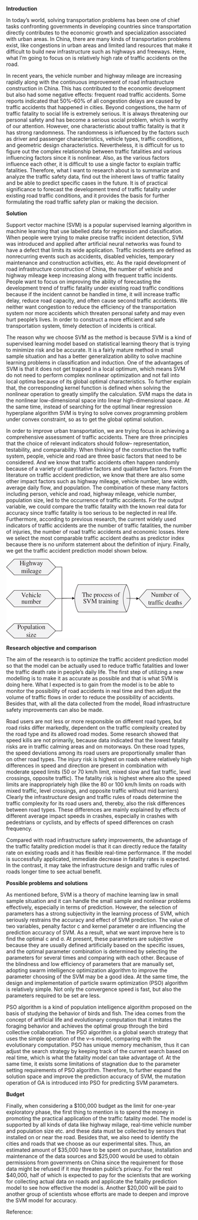 
**Introduction**

In today’s world, solving transportation problems has been one of chief tasks confronting governments in developing countries since transportation directly contributes to the economic growth and specialization associated with urban areas. In China, there are many kinds of transportation problems exist, like congestions in urban areas and limited land resources that make it difficult to build new infrastructure such as highways and freeways. Here, what I’m going to focus on is relatively high rate of traffic accidents on the road. 

In recent years, the vehicle number and highway mileage are increasing rapidly along with the continuous improvement of road infrastructure construction in China. This has contributed to the economic development but also had some negative effects: frequent road traffic accidents. Some reports indicated that 50%–60% of all congestion delays are caused by traffic accidents that happened in cities. Beyond congestions, the harm of traffic fatality to social life is extremely serious. It is always threatening our personal safety and has become a serious social problem, which is worthy of our attention. However, one characteristic about traffic fatality is that it has strong randomness. The randomness is influenced by the factors such as driver and passenger characteristics, vehicle types, traffic conditions, and geometric design characteristics. Nevertheless, it is difficult for us to figure out the complex relationship between traffic fatalities and various influencing factors since it is nonlinear. Also, as the various factors influence each other, it is difficult to use a single factor to explain traffic fatalities. Therefore, what I want to research about is to summarize and analyze the traffic safety data, find out the inherent laws of traffic fatality and be able to predict specific cases in the future. It is of practical significance to forecast the development trend of traffic fatality under existing road traffic conditions, and it provides the basis for further formulating the road traffic safety plan or making the decision.

**Solution**

Support vector machine (SVM) is a popular supervised learning algorithm in machine learning that use labelled data for regression and classification. When people were trying to make precise traffic incident detection, SVM was introduced and applied after artificial neural networks was found to have a defect that limits its wide application. Traffic incidents are defined as nonrecurring events such as accidents, disabled vehicles, temporary maintenance and construction activities, etc. As the rapid development of road infrastructure construction of China, the number of vehicle and highway mileage keep increasing along with frequent traffic incidents. People want to focus on improving the ability of forecasting the development trend of traffic fatality under existing road traffic conditions because if the incident cannot be handled in time, it will increase traffic delay, reduce road capacity, and often cause second traffic accidents. We neither want congestion to reduce the efficiency of the transportation system nor more accidents which threaten personal safety and may even hurt people’s lives. In order to construct a more efficient and safe transportation system, timely detection of incidents is critical.

The reason why we choose SVM as the method is because SVM is a kind of supervised learning model based on statistical learning theory that is trying to minimize risk and be accurate. It is a fairly mature method in small sample situation and has a better generalization ability to solve machine learning problems in classification and induction. One of the advantages of SVM is that it does not get trapped in a local optimum, which means SVM do not need to perform complex nonlinear optimization and not fall into local optima because of its global optimal characteristics. To further explain that, the corresponding kernel function is defined when solving the nonlinear operation to greatly simplify the calculation. SVM maps the data in the nonlinear low-dimensional space into linear high-dimensional space. At the same time, instead of searching for the optimal linear regression hyperplane algorithm SVM is trying to solve convex programming problem under convex constraint, so as to get the global optimal solution.

In order to improve urban transportation, we are trying focus in achieving a comprehensive assessment of traffic accidents. There are three principles that the choice of relevant indicators should follow– representation, testability, and comparability. When thinking of the construction the traffic system, people, vehicle and road are three basic factors that need to be considered. And we know that traffic accidents often happen randomly because of a variety of quantitative factors and qualitative factors. From the literature on traffic accident prediction, we know that there are also some other impact factors such as highway mileage, vehicle number, lane width, average daily flow, and population. The combination of these many factors including person, vehicle and road, highway mileage, vehicle number, population size, led to the occurrence of traffic accidents. For the output variable, we could compare the traffic fatality with the known real data for accuracy since traffic fatality is too serious to be neglected in real life. Furthermore, according to previous research, the current widely used indicators of traffic accidents are the number of traffic fatalities, the number of injuries, the number of road traffic accidents and economic losses. Here we select the most comparable traffic accident deaths as predictor index because there is no uniform statement about the definition of injury. Finally, we get the traffic accident prediction model shown below.

![](pic6.gif)

**Research objective and comparison**

The aim of the research is to optimize the traffic accident prediction model so that the model can be actually used to reduce traffic fatalities and lower the traffic death rate in people’s daily life. The first step of utilizing a new modelling is to make it as accurate as possible and that is what SVM is doing here. What I expected is to gain from the model is to be able to monitor the possibility of road accidents in real time and then adjust the volume of traffic flows in order to reduce the possibility of accidents. Besides that, with all the data collected from the model, Road infrastructure safety improvements can also be made.

Road users are not less or more responsible on different road types, but road risks differ markedly, dependent on the traffic complexity created by the road type and its allowed road modes. Some research showed that speed kills are not primarily, because data indicated that the lowest fatality risks are in traffic calming areas and on motorways. On these road types, the speed deviations among its road users are proportionally smaller than on other road types. The injury risk is highest on roads where relatively high differences in speed and direction are present in combination with moderate speed limits (50 or 70 km/h limit, mixed slow and fast traffic, level crossings, opposite traffic). The fatality risk is highest where also the speed limits are inappropriately high (like the 80 or 100 km/h limits on roads with mixed traffic, level crossings, and opposite traffic without mid barriers) Clearly the infrastructure design and traffic rules of roads determine the traffic complexity for its road users and, thereby, also the risk differences between road types. These differences are mainly explained by effects of different average impact speeds in crashes, especially in crashes with pedestrians or cyclists, and by effects of speed differences on crash frequency.

Compared with road infrastructure safety improvements, the advantage of the traffic fatality prediction model is that it can directly reduce the fatality rate on existing roads and it has flexible real-time performance. If the model is successfully applicated, immediate decrease in fatality rates is expected. In the contrast, it may take the infrastructure design and traffic rules of roads longer time to see actual benefit. 

**Possible problems and solutions**

As mentioned before, SVM is a theory of machine learning law in small sample situation and it can handle the small sample and nonlinear problems effectively, especially in terms of prediction. However, the selection of parameters has a strong subjectivity in the learning process of SVM, which seriously restrains the accuracy and effect of SVM prediction. The value of two variables, penalty factor c and kernel parameter σ are influencing the prediction accuracy of SVM. As a result, what we want improve here is to find the optimal c and σ. At present, these parameters are subjective because they are usually defined artificially based on the specific issues, and the optimal parameter combination is determined by selecting the parameters for several times and comparing with each other. Because of the blindness and low efficiency of parameters that are manually set, adopting swarm intelligence optimization algorithm to improve the parameter choosing of the SVM may be a good idea. At the same time, the design and implementation of particle swarm optimization (PSO) algorithm is relatively simple. Not only the convergence speed is fast, but also the parameters required to be set are less. 

PSO algorithm is a kind of population intelligence algorithm proposed on the basis of studying the behavior of birds and fish. The idea comes from the concept of artificial life and evolutionary computation that it imitates the foraging behavior and achieves the optimal group through the bird collective collaboration.
The PSO algorithm is a global search strategy that uses the simple operation of the v–s model, comparing with the evolutionary computation. PSO has unique memory mechanism, thus it can adjust the search strategy by keeping track of the current search based on real time, which is what the fatality model can take advantage of. At the same time, it exists some limitations of stagnation due to the parameter setting requirements of PSO algorithm. Therefore, to further expand the solution space and improve the prediction accuracy of SVM, the mutation operation of GA is introduced into PSO for predicting SVM parameters.

**Budget**

Finally, when considering a $100,000 budget as the limit for one-year exploratory phase, the first thing to mention is to spend the money in promoting the practical application of the traffic fatality model. The model is supported by all kinds of data like highway milage, real-time vehicle number and population size etc. and these data must be collected by sensors that installed on or near the road. Besides that, we also need to identify the cities and roads that we choose as our experimental sites. Thus, an estimated amount of $35,000 have to be spent on purchase, installation and maintenance of the data sources and $25,000 would be used to obtain permissions from governments on China since the requirement for those data might be refused if it may threaten public’s privacy. For the rest $40,000, half of which is expected to pay for the scientists that are working for collecting actual data on roads and applicate the fatality prediction model to see how effective the model is. Another $20,000 will be paid to another group of scientists whose efforts are made to deepen and improve the SVM model for accuracy. 

Reference:



